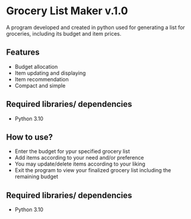 
# Grocery List Maker v.1.0

A program developed and created in python used for generating
 a list for groceries, including its budget and item prices.




## Features

- Budget allocation
- Item updating and displaying
- Item recommendation
- Compact and simple


## Required libraries/ dependencies

- Python 3.10
## How to use?
- Enter the budget for ypur specified grocery list
- Add items according to your need and/or preference
- You may update/delete items according to your liking
- Exit the program to view your finalized grocery list including the remaining budget
## Required libraries/ dependencies

- Python 3.10
